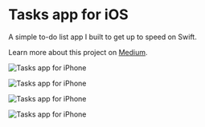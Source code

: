 # Tasks app for iOS

A simple to-do list app I built to get up to speed on Swift.

Learn more about this project on [Medium](https://medium.com/@scottlucien/learning-swift-building-a-simple-tasks-app-for-ios-eca31d954c47).

![Tasks app for iPhone](https://luciensn.github.io/web/img/Tasks_showcase.gif)

![Tasks app for iPhone](https://luciensn.github.io/web/img/Tasks_pull.gif)

![Tasks app for iPhone](https://luciensn.github.io/web/img/Tasks_row.gif)

![Tasks app for iPhone](https://luciensn.github.io/web/img/Tasks_reorder.gif)


